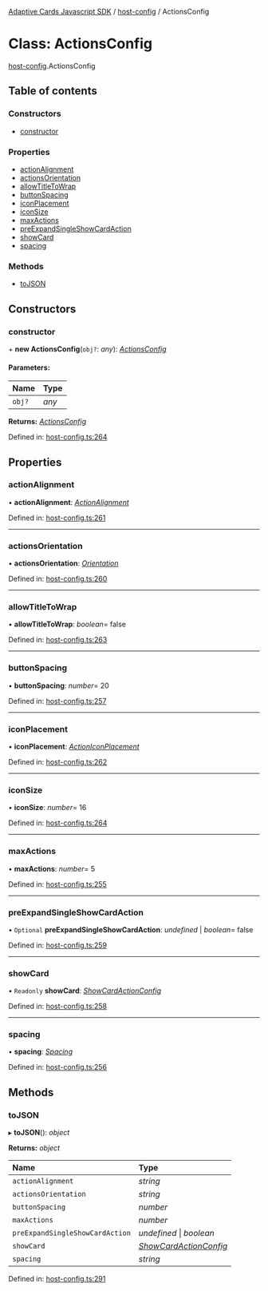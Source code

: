 [Adaptive Cards Javascript SDK](../README.md) / [host-config](../modules/host_config.md) / ActionsConfig

# Class: ActionsConfig

[host-config](../modules/host_config.md).ActionsConfig

## Table of contents

### Constructors

- [constructor](host_config.actionsconfig.md#constructor)

### Properties

- [actionAlignment](host_config.actionsconfig.md#actionalignment)
- [actionsOrientation](host_config.actionsconfig.md#actionsorientation)
- [allowTitleToWrap](host_config.actionsconfig.md#allowtitletowrap)
- [buttonSpacing](host_config.actionsconfig.md#buttonspacing)
- [iconPlacement](host_config.actionsconfig.md#iconplacement)
- [iconSize](host_config.actionsconfig.md#iconsize)
- [maxActions](host_config.actionsconfig.md#maxactions)
- [preExpandSingleShowCardAction](host_config.actionsconfig.md#preexpandsingleshowcardaction)
- [showCard](host_config.actionsconfig.md#showcard)
- [spacing](host_config.actionsconfig.md#spacing)

### Methods

- [toJSON](host_config.actionsconfig.md#tojson)

## Constructors

### constructor

\+ **new ActionsConfig**(`obj?`: *any*): [*ActionsConfig*](host_config.actionsconfig.md)

#### Parameters:

Name | Type |
:------ | :------ |
`obj?` | *any* |

**Returns:** [*ActionsConfig*](host_config.actionsconfig.md)

Defined in: [host-config.ts:264](https://github.com/microsoft/AdaptiveCards/blob/0938a1f10/source/nodejs/adaptivecards/src/host-config.ts#L264)

## Properties

### actionAlignment

• **actionAlignment**: [*ActionAlignment*](../enums/enums.actionalignment.md)

Defined in: [host-config.ts:261](https://github.com/microsoft/AdaptiveCards/blob/0938a1f10/source/nodejs/adaptivecards/src/host-config.ts#L261)

___

### actionsOrientation

• **actionsOrientation**: [*Orientation*](../enums/enums.orientation.md)

Defined in: [host-config.ts:260](https://github.com/microsoft/AdaptiveCards/blob/0938a1f10/source/nodejs/adaptivecards/src/host-config.ts#L260)

___

### allowTitleToWrap

• **allowTitleToWrap**: *boolean*= false

Defined in: [host-config.ts:263](https://github.com/microsoft/AdaptiveCards/blob/0938a1f10/source/nodejs/adaptivecards/src/host-config.ts#L263)

___

### buttonSpacing

• **buttonSpacing**: *number*= 20

Defined in: [host-config.ts:257](https://github.com/microsoft/AdaptiveCards/blob/0938a1f10/source/nodejs/adaptivecards/src/host-config.ts#L257)

___

### iconPlacement

• **iconPlacement**: [*ActionIconPlacement*](../enums/enums.actioniconplacement.md)

Defined in: [host-config.ts:262](https://github.com/microsoft/AdaptiveCards/blob/0938a1f10/source/nodejs/adaptivecards/src/host-config.ts#L262)

___

### iconSize

• **iconSize**: *number*= 16

Defined in: [host-config.ts:264](https://github.com/microsoft/AdaptiveCards/blob/0938a1f10/source/nodejs/adaptivecards/src/host-config.ts#L264)

___

### maxActions

• **maxActions**: *number*= 5

Defined in: [host-config.ts:255](https://github.com/microsoft/AdaptiveCards/blob/0938a1f10/source/nodejs/adaptivecards/src/host-config.ts#L255)

___

### preExpandSingleShowCardAction

• `Optional` **preExpandSingleShowCardAction**: *undefined* \| *boolean*= false

Defined in: [host-config.ts:259](https://github.com/microsoft/AdaptiveCards/blob/0938a1f10/source/nodejs/adaptivecards/src/host-config.ts#L259)

___

### showCard

• `Readonly` **showCard**: [*ShowCardActionConfig*](host_config.showcardactionconfig.md)

Defined in: [host-config.ts:258](https://github.com/microsoft/AdaptiveCards/blob/0938a1f10/source/nodejs/adaptivecards/src/host-config.ts#L258)

___

### spacing

• **spacing**: [*Spacing*](../enums/enums.spacing.md)

Defined in: [host-config.ts:256](https://github.com/microsoft/AdaptiveCards/blob/0938a1f10/source/nodejs/adaptivecards/src/host-config.ts#L256)

## Methods

### toJSON

▸ **toJSON**(): *object*

**Returns:** *object*

Name | Type |
:------ | :------ |
`actionAlignment` | *string* |
`actionsOrientation` | *string* |
`buttonSpacing` | *number* |
`maxActions` | *number* |
`preExpandSingleShowCardAction` | *undefined* \| *boolean* |
`showCard` | [*ShowCardActionConfig*](host_config.showcardactionconfig.md) |
`spacing` | *string* |

Defined in: [host-config.ts:291](https://github.com/microsoft/AdaptiveCards/blob/0938a1f10/source/nodejs/adaptivecards/src/host-config.ts#L291)
